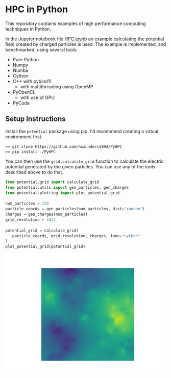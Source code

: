 # HPC in Python

This repository contains examples of high performance computing techniques in
Python.

In the Jupyter notebook file [HPC.ipynb](HPC.ipynb) an example calculating the
potential field created by charged particles is used.
The example is implemented, and benchmarked, using several tools:

- Pure Python
- Numpy
- Numba
- Cython
- C++ with pybind11
  - with multithreading using OpenMP
- PyOpenCL
  - with use of GPU
- PyCuda

## Setup Instructions

Install the `potential` package using pip.
I'd recommend creating a virtual environment first.

```shell
>> git clone https://github.com/hsaunders1904/PyHPC
>> pip install ./PyHPC
```

You can then use the `grid.calculate_grid` function to calculate the electric
potential generated by the given particles.
You can use any of the tools described above to do that.

```python
from potential.grid import calculate_grid
from potential.utils import gen_particles, gen_charges
from potential.plotting import plot_potential_grid

num_particles = 150
particle_coords = gen_particles(num_particles, dist="random")
charges = gen_charges(num_particles)
grid_resolution = 1024

potential_grid = calculate_grid(
   particle_coords, grid_resolution, charges, func="cython"
)
plot_potential_grid(potential_grid)
```

![img](resources/readme_sample_grid.png)

